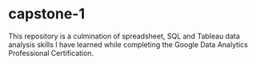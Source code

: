 # capstone-1
This repository is a culmination of spreadsheet, SQL and Tableau data analysis skills I have learned while completing the Google Data Analytics Professional Certification.
